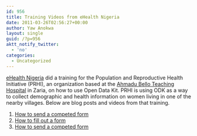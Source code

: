 ```yaml
---
id: 956
title: Training Videos from eHealth Nigeria
date: 2011-03-26T02:56:27+00:00
author: Yaw Anokwa
layout: single
guid: /?p=956
aktt_notify_twitter:
  - 'no'
categories:
  - Uncategorized
---
```

[eHealth Nigeria](http://ehealthnigeria.org) did a training for the Population and Reproductive Health Initiative (PRHI), an organization based at the [Ahmadu Bello Teaching Hospital](http://www.abuth.org/) in Zaria, on how to use Open Data Kit. PRHI is using ODK as a way to collect demographic and health information on women living in one of the nearby villages. Below are blog posts and videos from that training.

  1. [How to send a competed form](http://ehealthnigeria.org/2011/03/odk-training-video-1/)
  2. [How to fill out a form](http://ehealthnigeria.org/2011/03/odk-training-video-2/)
  3. [How to send a competed form](http://ehealthnigeria.org/2011/03/open-data-kit-training-video-3)
